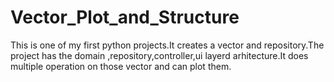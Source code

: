 # Vector_Plot_and_Structure
This is one of my first python projects.It creates a vector and repository.The project has the domain ,repository,controller,ui layerd arhitecture.It does multiple operation on those vector and can plot them.
